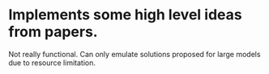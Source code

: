 # Implements some high level ideas from papers.

Not really functional. Can only emulate solutions proposed for large models due
to resource limitation.

